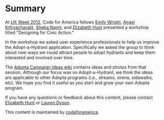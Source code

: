 # Summary
At <a href="http://uxweek.com/2012" title="Visit conference website" target="_blank">UX Week 2012</a>, Code for America fellows <a href="http://codeforamerica.org/emily-wright/" title="See Emily's bio" target="_blank">Emily Wright</a>, <a href="http://codeforamerica.org/2012-fellows/#Angel Kittiyachavalit" title="See Angel's bio" target="_blank">Angel Kittiyachavalit</a>, <a href="http://codeforamerica.org/sheba-najmi/" title="See Sheba's bio" target="_blank">Sheba Najmi</a>, and <a href="http://codeforamerica.org/elizabeth-hunt/" title="See Liz's bio" target="_blank">Elizabeth Hunt</a> presented a workshop titled "Designing for Civic Action."

In the workshop we asked user experience professionals to help us improve the Adopt-a-Hydrant application. Specifically we asked the group to think about new ways we could attract people to adopt hydrants and keep them interested and involved over time.

The <a href="https://github.com/codeforamerica/adopta-campaign-ideas/wiki">Adopta Campaign Ideas wiki</a> contains ideas and photos from that session. Although our focus was on Adopt-a-Hydrant, we think the ideas are applicable to other Adopta programs (i.e., streams, sirens, sidewalks, etc). We hope you find it useful as you start and grow your own Adopta program.

If you have any questions or feedback about this content, please contact <a href="mailto:liz@codeforamerica.org">Elizabeth Hunt</a> or <a href="mailto:liz@codeforamerica.org">Lauren Dyson</a>.

This content is maintained by <a href="http://www.codeforamerica.org">codeforamerica</a>.